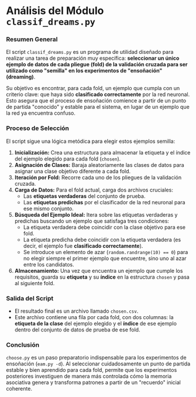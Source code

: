 # Análisis del Módulo `classif_dreams.py`

### Resumen General

El script `classif_dreams.py` es un programa de utilidad diseñado para realizar una tarea de preparación muy específica: **seleccionar un único ejemplo de datos de cada pliegue (fold) de la validación cruzada para ser utilizado como "semilla" en los experimentos de "ensoñación" (dreaming)**.

Su objetivo es encontrar, para cada fold, un ejemplo que cumpla con un criterio clave: que haya sido **clasificado correctamente** por la red neuronal. Esto asegura que el proceso de ensoñación comience a partir de un punto de partida "conocido" y estable para el sistema, en lugar de un ejemplo que la red ya encuentra confuso.

### Proceso de Selección

El script sigue una lógica metódica para elegir estos ejemplos semilla:

1.  **Inicialización:** Crea una estructura para almacenar la etiqueta y el índice del ejemplo elegido para cada fold (`chosen`).
2.  **Asignación de Clases:** Baraja aleatoriamente las clases de datos para asignar una clase objetivo diferente a cada fold.
3.  **Iteración por Fold:** Recorre cada uno de los pliegues de la validación cruzada.
4.  **Carga de Datos:** Para el fold actual, carga dos archivos cruciales:
    *   Las **etiquetas verdaderas** del conjunto de prueba.
    *   Las **etiquetas predichas** por el clasificador de la red neuronal para ese mismo conjunto.
5.  **Búsqueda del Ejemplo Ideal:** Itera sobre las etiquetas verdaderas y predichas buscando un ejemplo que satisfaga tres condiciones:
    *   La etiqueta verdadera debe coincidir con la clase objetivo para ese fold.
    *   La etiqueta predicha debe coincidir con la etiqueta verdadera (es decir, el ejemplo fue **clasificado correctamente**).
    *   Se introduce un elemento de azar (`random.randrange(10) == 0`) para no elegir siempre el primer ejemplo que encuentre, sino uno al azar entre los candidatos.
6.  **Almacenamiento:** Una vez que encuentra un ejemplo que cumple los requisitos, guarda su **etiqueta** y su **índice** en la estructura `chosen` y pasa al siguiente fold.

### Salida del Script

*   El resultado final es un archivo llamado `chosen.csv`.
*   Este archivo contiene una fila por cada fold, con dos columnas: la **etiqueta de la clase** del ejemplo elegido y el **índice** de ese ejemplo dentro del conjunto de datos de prueba de ese fold.

### Conclusión

`choose.py` es un paso preparatorio indispensable para los experimentos de ensoñación (`eam.py -d`). Al seleccionar cuidadosamente un punto de partida estable y bien aprendido para cada fold, permite que los experimentos posteriores investiguen de manera más controlada cómo la memoria asociativa genera y transforma patrones a partir de un "recuerdo" inicial coherente.

